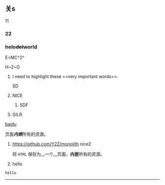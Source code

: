 ## 关s

11

### 22





### helo~~del~~world

E=MC^2^

H~2~O


1. I need to highlight these ==very important words==.

   SD

1. NICE

    1. SDF

1. GILR


[baidu](https://baidu.com)

页面***内嵌***所有的资源。

1. https://github.com/Y2Z/monolith
    nice2

    将 `HTML` 保存为__一个__页面，**内嵌**所有的资源。

2. hello

```
hello
```

---